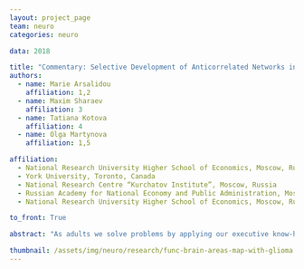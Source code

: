 ```yaml
---
layout: project_page
team: neuro
categories: neuro

data: 2018

title: "Commentary: Selective Development of Anticorrelated Networks in the Intrinsic Functional Organization of the Human Brain"
authors:
  - name: Marie Arsalidou
    affiliation: 1,2
  - name: Maxim Sharaev
    affiliation: 3
  - name: Tatiana Kotova
    affiliation: 4
  - name: Olga Martynova
    affiliation: 1,5

affiliation:
  - National Research University Higher School of Economics, Moscow, Russia
  - York University, Toronto, Canada
  - National Research Centre “Kurchatov Institute”, Moscow, Russia
  - Russian Academy for National Economy and Public Administration, Moscow, Russia
  - National Research University Higher School of Economics, Moscow, Russia

to_front: True

abstract: "As adults we solve problems by applying our executive know-how and directing our mental-attention to relevant information. When we are not problem solving, our mind is free to wonder to things like lunchtime; this is often referred to as the default-mode. It is established that for adults the relation among executive and default-mode brain areas is negative (Fox et al., 2005; Arsalidou et al., 2013). Parts of the prefrontal cortex are involved in both the executive and default-mode networks."

thumbnail: /assets/img/neuro/research/func-brain-areas-map-with-glioma.png
---
```


